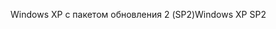 <span data-ttu-id="a9075-101">Windows XP с пакетом обновления 2 (SP2)</span><span class="sxs-lookup"><span data-stu-id="a9075-101">Windows XP SP2</span></span>
